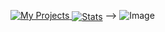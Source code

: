 <a href="https://github.com/anuraghazra/github-readme-stats"><img align="top" alt="My Projects" src="https://github-readme-stats.vercel.app/api/top-langs/?username=MiauDona&layout=pie&hide_border=true&langs_count=10&size_weight=0.5&count_weight=0.5&theme=midnight-purple">
<img align="center" alt="Stats" src="https://github-readme-stats.vercel.app/api?username=MiauDona&show_icons=true&include_all_commits=true&hide_border=true&number_format=long&show=reviews&theme=midnight-purple"></a> -->
![Image](https://count.getloli.com/@MiauDona?name=MiauDona&theme=booru-lewd&padding=7&offset=0&align=top&scale=1&pixelated=1&darkmode=auto&prefix=0)

 <a href="https://github.com/anuraghazra/github-readme-stats">
 </a> 

